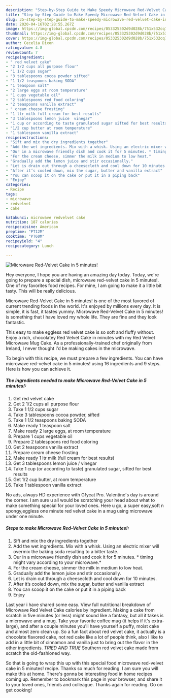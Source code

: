 ```yaml
---
description: "Step-by-Step Guide to Make Speedy Microwave Red-Velvet Cake in 5 minutes!"
title: "Step-by-Step Guide to Make Speedy Microwave Red-Velvet Cake in 5 minutes!"
slug: 35-step-by-step-guide-to-make-speedy-microwave-red-velvet-cake-in-5-minutes
date: 2020-04-16T02:28:55.267Z
image: https://img-global.cpcdn.com/recipes/053325302d9d028b/751x532cq70/microwave-red-velvet-cake-in-5-minutes-recipe-main-photo.jpg
thumbnail: https://img-global.cpcdn.com/recipes/053325302d9d028b/751x532cq70/microwave-red-velvet-cake-in-5-minutes-recipe-main-photo.jpg
cover: https://img-global.cpcdn.com/recipes/053325302d9d028b/751x532cq70/microwave-red-velvet-cake-in-5-minutes-recipe-main-photo.jpg
author: Cecelia Dixon
ratingvalue: 4.8
reviewcount: 7
recipeingredient:
- " red velvet cake"
- "2 1/2 cups all purpose flour"
- "1 1/2 cups sugar"
- "3 tablespoons cocoa powder sifted"
- "1 1/2 teaspoons baking SODA"
- "1 teaspoon salt"
- "2 large eggs at room temperature"
- "1 cups vegetable oil"
- "2 tablespoons red food coloring"
- "2 teaspoons vanilla extract"
- " cream cheese frosting"
- "1 ltr milk full cream for best results"
- "3 tablespoons lemon juice  vinegar"
- "1 cup or according to taste granulated sugar sifted for best results"
- "1/2 cup butter at room temperature"
- "1 tablespoon vanilla extract"
recipeinstructions:
- "Sift and mix the dry ingredients together"
- "Add the wet ingredients. Mix with a whisk. Using an electric mixer will overmix the baking soda resulting to a bitter taste."
- "Our in a microwave friendly dish and cook it for 5 minutes. * timing might vary according to your microwave.*"
- "For the cream cheese, simmer the milk in medium to low heat."
- "Gradually add the lemon juice and stir occasionally."
- "Let is drain out through a cheesecloth and cool down for 10 minutes."
- "After it’s cooled down, mix the sugar, butter and vanilla extract"
- "You can scoop it on the cake or put it in a piping back"
- "Enjoy"
categories:
- Recipe
tags:
- microwave
- redvelvet
- cake

katakunci: microwave redvelvet cake 
nutrition: 187 calories
recipecuisine: American
preptime: "PT12M"
cooktime: "PT60M"
recipeyield: "4"
recipecategory: Lunch

---
```



![Microwave Red-Velvet Cake in 5 minutes!](https://img-global.cpcdn.com/recipes/053325302d9d028b/751x532cq70/microwave-red-velvet-cake-in-5-minutes-recipe-main-photo.jpg)

Hey everyone, I hope you are having an amazing day today. Today, we're going to prepare a special dish, microwave red-velvet cake in 5 minutes!. One of my favorites food recipes. For mine, I am going to make it a little bit tasty. This will be really delicious.

Microwave Red-Velvet Cake in 5 minutes! is one of the most favored of current trending foods in the world. It's enjoyed by millions every day. It is simple, it is fast, it tastes yummy. Microwave Red-Velvet Cake in 5 minutes! is something that I have loved my whole life. They are fine and they look fantastic.

This easy to make eggless red velvet cake is so soft and fluffy without. Enjoy a rich, chocolatey Red Velvet Cake in minutes with my Red Velvet Microwave Mug Cake. As a professionally-trained chef originally from Ireland, I never thought I&#39;d be making cakes in the microwave.


To begin with this recipe, we must prepare a few ingredients. You can have microwave red-velvet cake in 5 minutes! using 16 ingredients and 9 steps. Here is how you can achieve it.

<!--inarticleads1-->

##### The ingredients needed to make Microwave Red-Velvet Cake in 5 minutes!:

1. Get  red velvet cake
1. Get 2 1/2 cups all purpose flour
1. Take 1 1/2 cups sugar
1. Take 3 tablespoons cocoa powder, sifted
1. Take 1 1/2 teaspoons baking SODA
1. Make ready 1 teaspoon salt
1. Make ready 2 large eggs, at room temperature
1. Prepare 1 cups vegetable oil
1. Prepare 2 tablespoons red food coloring
1. Get 2 teaspoons vanilla extract
1. Prepare  cream cheese frosting
1. Make ready 1 ltr milk (full cream for best results)
1. Get 3 tablespoons lemon juice / vinegar
1. Take 1 cup (or according to taste) granulated sugar, sifted for best results
1. Get 1/2 cup butter, at room temperature
1. Take 1 tablespoon vanilla extract


No ads, always HD experience with Gfycat Pro. Valentine&#39;s day is around the corner. I am sure u all would be scratching your head about what to make something special for your loved ones. Here u go, a super easy,soft n spongy,eggless one minute red velvet cake in a mug using microwave under one minute. 

<!--inarticleads2-->

##### Steps to make Microwave Red-Velvet Cake in 5 minutes!:

1. Sift and mix the dry ingredients together
1. Add the wet ingredients. Mix with a whisk. Using an electric mixer will overmix the baking soda resulting to a bitter taste.
1. Our in a microwave friendly dish and cook it for 5 minutes. * timing might vary according to your microwave.*
1. For the cream cheese, simmer the milk in medium to low heat.
1. Gradually add the lemon juice and stir occasionally.
1. Let is drain out through a cheesecloth and cool down for 10 minutes.
1. After it’s cooled down, mix the sugar, butter and vanilla extract
1. You can scoop it on the cake or put it in a piping back
1. Enjoy


Last year i have shared some easy. View full nutritional breakdown of Microwave Red Velvet Cake calories by ingredient. Making a cake from scratch in five minutes (or less) might sound like a fantasy, but all it takes is a microwave and a mug. Take your favorite coffee mug (it helps if it&#39;s extra-large), and after a couple minutes you&#39;ll have yourself a puffy, moist cake and almost zero clean up. So a fun fact about red velvet cake, it actually is a chocolate flavored cake, not red cake like a lot of people think, also I like to add in a little bit of cinnamon and vanilla just to bring out the flavor in the other ingredients. *TRIED AND TRUE* Southern red velvet cake made from scratch the old-fashioned way. 

So that is going to wrap this up with this special food microwave red-velvet cake in 5 minutes! recipe. Thanks so much for reading. I am sure you will make this at home. There's gonna be interesting food in home recipes coming up. Remember to bookmark this page in your browser, and share it to your loved ones, friends and colleague. Thanks again for reading. Go on get cooking!
